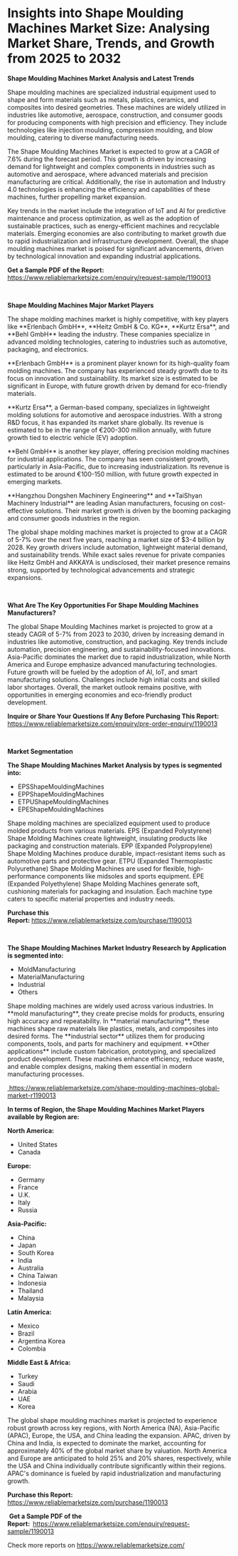 <p><h1>Insights into Shape Moulding Machines Market Size: Analysing Market Share, Trends, and Growth from 2025 to 2032</h1></p><p><strong>Shape Moulding Machines Market Analysis and Latest Trends</strong></p>
<p><p>Shape moulding machines are specialized industrial equipment used to shape and form materials such as metals, plastics, ceramics, and composites into desired geometries. These machines are widely utilized in industries like automotive, aerospace, construction, and consumer goods for producing components with high precision and efficiency. They include technologies like injection moulding, compression moulding, and blow moulding, catering to diverse manufacturing needs.</p><p>The Shape Moulding Machines Market is expected to grow at a CAGR of 7.6% during the forecast period. This growth is driven by increasing demand for lightweight and complex components in industries such as automotive and aerospace, where advanced materials and precision manufacturing are critical. Additionally, the rise in automation and Industry 4.0 technologies is enhancing the efficiency and capabilities of these machines, further propelling market expansion.</p><p>Key trends in the market include the integration of IoT and AI for predictive maintenance and process optimization, as well as the adoption of sustainable practices, such as energy-efficient machines and recyclable materials. Emerging economies are also contributing to market growth due to rapid industrialization and infrastructure development. Overall, the shape moulding machines market is poised for significant advancements, driven by technological innovation and expanding industrial applications.</p></p>
<p><strong>Get a Sample PDF of the Report:&nbsp;</strong> <a href="https://www.reliablemarketsize.com/enquiry/request-sample/1190013?utm_campaign=1886&utm_medium=2&utm_source=Github&utm_content=ia&utm_term=21012025&utm_id=shape-moulding-machines">https://www.reliablemarketsize.com/enquiry/request-sample/1190013</a></p>
<p>&nbsp;</p>
<p><strong>Shape Moulding Machines Major Market Players</strong></p>
<p><p>The shape molding machines market is highly competitive, with key players like **Erlenbach GmbH**, **Heitz GmbH & Co. KG**, **Kurtz Ersa**, and **Behl GmbH** leading the industry. These companies specialize in advanced molding technologies, catering to industries such as automotive, packaging, and electronics. </p><p>**Erlenbach GmbH** is a prominent player known for its high-quality foam molding machines. The company has experienced steady growth due to its focus on innovation and sustainability. Its market size is estimated to be significant in Europe, with future growth driven by demand for eco-friendly materials. </p><p>**Kurtz Ersa**, a German-based company, specializes in lightweight molding solutions for automotive and aerospace industries. With a strong R&D focus, it has expanded its market share globally. Its revenue is estimated to be in the range of €200-300 million annually, with future growth tied to electric vehicle (EV) adoption.</p><p>**Behl GmbH** is another key player, offering precision molding machines for industrial applications. The company has seen consistent growth, particularly in Asia-Pacific, due to increasing industrialization. Its revenue is estimated to be around €100-150 million, with future growth expected in emerging markets.</p><p>**Hangzhou Dongshen Machinery Engineering** and **TaiShyan Machinery Industrial** are leading Asian manufacturers, focusing on cost-effective solutions. Their market growth is driven by the booming packaging and consumer goods industries in the region.</p><p>The global shape molding machines market is projected to grow at a CAGR of 5-7% over the next five years, reaching a market size of $3-4 billion by 2028. Key growth drivers include automation, lightweight material demand, and sustainability trends. While exact sales revenue for private companies like Heitz GmbH and AKKAYA is undisclosed, their market presence remains strong, supported by technological advancements and strategic expansions.</p></p>
<p>&nbsp;</p>
<p><strong>What Are The Key Opportunities For Shape Moulding Machines Manufacturers?</strong></p>
<p><p>The global Shape Moulding Machines market is projected to grow at a steady CAGR of 5-7% from 2023 to 2030, driven by increasing demand in industries like automotive, construction, and packaging. Key trends include automation, precision engineering, and sustainability-focused innovations. Asia-Pacific dominates the market due to rapid industrialization, while North America and Europe emphasize advanced manufacturing technologies. Future growth will be fueled by the adoption of AI, IoT, and smart manufacturing solutions. Challenges include high initial costs and skilled labor shortages. Overall, the market outlook remains positive, with opportunities in emerging economies and eco-friendly product development.</p></p>
<p><strong>Inquire or Share Your Questions If Any Before Purchasing This Report:</strong> <a href="https://www.reliablemarketsize.com/enquiry/pre-order-enquiry/1190013?utm_campaign=1886&utm_medium=2&utm_source=Github&utm_content=ia&utm_term=21012025&utm_id=shape-moulding-machines">https://www.reliablemarketsize.com/enquiry/pre-order-enquiry/1190013</a></p>
<p>&nbsp;</p>
<p><strong>Market Segmentation</strong></p>
<p><strong>The Shape Moulding Machines Market Analysis by types is segmented into:</strong></p>
<p><ul><li>EPSShapeMouldingMachines</li><li>EPPShapeMouldingMachines</li><li>ETPUShapeMouldingMachines</li><li>EPEShapeMouldingMachines</li></ul></p>
<p><p>Shape molding machines are specialized equipment used to produce molded products from various materials. EPS (Expanded Polystyrene) Shape Molding Machines create lightweight, insulating products like packaging and construction materials. EPP (Expanded Polypropylene) Shape Molding Machines produce durable, impact-resistant items such as automotive parts and protective gear. ETPU (Expanded Thermoplastic Polyurethane) Shape Molding Machines are used for flexible, high-performance components like midsoles and sports equipment. EPE (Expanded Polyethylene) Shape Molding Machines generate soft, cushioning materials for packaging and insulation. Each machine type caters to specific material properties and industry needs.</p></p>
<p><strong>Purchase this Report:&nbsp;</strong><a href="https://www.reliablemarketsize.com/purchase/1190013?utm_campaign=1886&utm_medium=2&utm_source=Github&utm_content=ia&utm_term=21012025&utm_id=shape-moulding-machines">https://www.reliablemarketsize.com/purchase/1190013</a></p>
<p>&nbsp;</p>
<p><strong>The Shape Moulding Machines Market Industry Research by Application is segmented into:</strong></p>
<p><ul><li>MoldManufacturing</li><li>MaterialManufacturing</li><li>Industrial</li><li>Others</li></ul></p>
<p><p>Shape molding machines are widely used across various industries. In **mold manufacturing**, they create precise molds for products, ensuring high accuracy and repeatability. In **material manufacturing**, these machines shape raw materials like plastics, metals, and composites into desired forms. The **industrial sector** utilizes them for producing components, tools, and parts for machinery and equipment. **Other applications** include custom fabrication, prototyping, and specialized product development. These machines enhance efficiency, reduce waste, and enable complex designs, making them essential in modern manufacturing processes.</p></p>
<p><a href="https://www.reliablemarketsize.com/shape-moulding-machines-global-market-r1190013?utm_campaign=1886&utm_medium=2&utm_source=Github&utm_content=ia&utm_term=21012025&utm_id=shape-moulding-machines">&nbsp;https://www.reliablemarketsize.com/shape-moulding-machines-global-market-r1190013</a></p>
<p><strong>In terms of Region, the Shape Moulding Machines Market Players available by Region are:</strong></p>
<p>
    <p> <strong> North America: </strong>
        <ul>
            <li>United States</li>
            <li>Canada</li>
        </ul>
        </p> 
    <p> <strong> Europe: </strong>
        <ul>
            <li>Germany</li>
            <li>France</li>
            <li>U.K.</li>
            <li>Italy</li>
            <li>Russia</li>
        </ul>
        </p> 
    <p> <strong> Asia-Pacific: </strong>
        <ul>
            <li>China</li>
            <li>Japan</li>
            <li>South Korea</li>
            <li>India</li>
            <li>Australia</li>
            <li>China Taiwan</li>
            <li>Indonesia</li>
            <li>Thailand</li>
            <li>Malaysia</li>
        </ul>
        </p> 
    <p> <strong> Latin America: </strong>
        <ul>
            <li>Mexico</li>
            <li>Brazil</li>
            <li>Argentina Korea</li>
            <li>Colombia</li>
        </ul>
        </p> 
    <p> <strong> Middle East & Africa: </strong>
        <ul>
            <li>Turkey</li>
            <li>Saudi</li>
            <li>Arabia</li>
            <li>UAE</li>
            <li>Korea</li>
        </ul>
    </p>
    </p>
<p><p>The global shape moulding machines market is projected to experience robust growth across key regions, with North America (NA), Asia-Pacific (APAC), Europe, the USA, and China leading the expansion. APAC, driven by China and India, is expected to dominate the market, accounting for approximately 40% of the global market share by valuation. North America and Europe are anticipated to hold 25% and 20% shares, respectively, while the USA and China individually contribute significantly within their regions. APAC's dominance is fueled by rapid industrialization and manufacturing growth.</p></p>
<p><strong>Purchase this Report: </strong><a href="https://www.reliablemarketsize.com/purchase/1190013?utm_campaign=1886&utm_medium=2&utm_source=Github&utm_content=ia&utm_term=21012025&utm_id=shape-moulding-machines">https://www.reliablemarketsize.com/purchase/1190013</a></p>
<p>&nbsp;<strong>Get a Sample PDF of the Report:&nbsp;&nbsp;</strong><a href="https://www.reliablemarketsize.com/enquiry/request-sample/1190013?utm_campaign=1886&utm_medium=2&utm_source=Github&utm_content=ia&utm_term=21012025&utm_id=shape-moulding-machines">https://www.reliablemarketsize.com/enquiry/request-sample/1190013</a></p>
<p><strong></strong></p>
<p>Check more reports on <a href="https://www.reliablemarketsize.com/?utm_campaign=1886&utm_medium=2&utm_source=Github&utm_content=ia&utm_term=21012025&utm_id=shape-moulding-machines">https://www.reliablemarketsize.com/</a></p>
